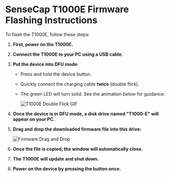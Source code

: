 # SenseCap T1000E Firmware Flashing Instructions

To flash the T1000E, follow these steps:

1. **First, power on the T1000E.**
2. **Connect the T1000E to your PC using a USB cable.**
3. **Put the device into DFU mode:**
   - Press and hold the device button.
   - Quickly connect the charging cable **twice** (double flick).
   - The green LED will turn solid. See the animation below for guidance:
   
     ![T1000E Double Flick GIF](https://github.com/user-attachments/assets/78301873-671b-444d-8780-5e28b84568eb)
4. **Once the device is in DFU mode, a disk drive named "T1000-E" will appear on your PC.**
5. **Drag and drop the downloaded firmware file into this drive:**

    ![Firmware Drag and Drop](https://github.com/user-attachments/assets/99fa836a-365b-4166-87b2-2905cc2ebe9b)
    
6. **Once the file is copied, the window will automatically close.**
7. **The T1000E will update and shut down.**
8. **Power on the device by pressing the button once.**
